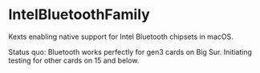 # IntelBluetoothFamily
Kexts enabling native support for Intel Bluetooth chipsets in macOS.

Status quo: Bluetooth works perfectly for gen3 cards on Big Sur. Initiating testing for other cards on 15 and below. 
